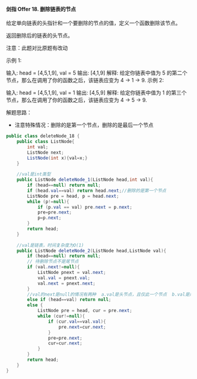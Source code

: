 #### 剑指 Offer 18. 删除链表的节点

给定单向链表的头指针和一个要删除的节点的值，定义一个函数删除该节点。

返回删除后的链表的头节点。

注意：此题对比原题有改动

示例 1:

输入: head = [4,5,1,9], val = 5
输出: [4,1,9]
解释: 给定你链表中值为 5 的第二个节点，那么在调用了你的函数之后，该链表应变为 4 -> 1 -> 9.
示例 2:

输入: head = [4,5,1,9], val = 1
输出: [4,5,9]
解释: 给定你链表中值为 1 的第三个节点，那么在调用了你的函数之后，该链表应变为 4 -> 5 -> 9.



解题思路：

- 注意特殊情况：删除的是第一个节点，删除的是最后一个节点



```java
public class deleteNode_18 {
    public class ListNode{
        int val;
        ListNode next;
        ListNode(int x){val=x;}
    }
    
    //val是int类型
    public ListNode deleteNode_1(ListNode head,int val){
        if (head==null) return null;
        if (head.val==val) return head.next;//删除的是第一个节点
        ListNode pre = head, p = head.next;
        while (p!=null){
            if (p.val == val) pre.next = p.next;
            pre=pre.next;
            p=p.next;
        }
        return head;
    }
    
    //val是链表，时间复杂度为O(1)
    public ListNode deleteNode_2(ListNode head,ListNode val){
        if (head==null) return null;
        // 待删除节点不是尾节点
        if (val.next!=null){
            ListNode pnext = val.next;
            val.val = pnext.val;
            val.next = pnext.next;
        }
        //val的next是null的情况有两种  a.val是头节点，且仅此一个节点  b.val是尾节点
        else if (head==val) return null;
        else {
            ListNode pre = head, cur = pre.next;
            while (cur!=null){
                if (cur.val==val.val){
                    pre.next=cur.next;
                }
                pre=pre.next;
                cur=cur.next;
            }
        }
        return head;
    }
}
```

